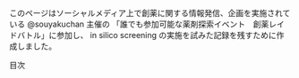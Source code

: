 このページはソーシャルメディア上で創薬に関する情報発信、企画を実施されている
@souyakuchan 主催の 「誰でも参加可能な薬剤探索イベント　創薬レイドバトル」に参加し、
in silico screening の実施を試みた記録を残すために作成しました。

目次

